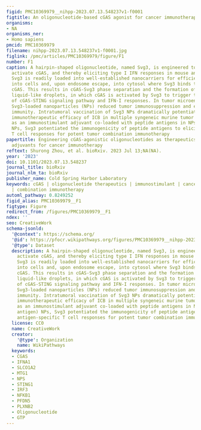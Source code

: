 ```yaml
---
figid: PMC10369979__nihpp-2023.07.13.548237v1-f0001
figtitle: An oligonucleotide-based cGAS agonist for cancer immunotherapy
organisms:
- NA
organisms_ner:
- Homo sapiens
pmcid: PMC10369979
filename: nihpp-2023.07.13.548237v1-f0001.jpg
figlink: /pmc/articles/PMC10369979/figure/F1
number: F1
caption: A hairpin-shaped oligonucleotide, named Svg3, is engineered to selectively
  activate cGAS, and thereby eliciting type I IFN responses in mouse and human cells.
  Svg3 is readily loaded into well-established nanocarriers for efficient delivery
  into cells and, upon endosome escape, into cytosol where Svg3 binds to cytosolic
  cGAS. This results in cGAS-Svg3 phase separation and the formation of cGAS-Svg3
  liquid-like droplets, in which cGAS is activated by Svg3 to trigger the activation
  of cGAS-STING signaling pathway and IFN-I responses. In tumor microenvironment,
  Svg3-loaded nanoparticles (NPs) reduced tumor immunosuppression and enhanced antitumor
  immunity. Intratumoral vaccination of Svg3 NPs dramatically potentiated the tumor
  immunotherapeutic efficacy of ICB in multiple syngeneic murine tumor models. Moreover,
  as an immunostimulant adjuvant co-loaded with peptide antigens in NPs (Svg3 + antigen)
  NPs, Svg3 potentiated the immunogenicity of peptide antigens to elicit antigen-specific
  T cell responses for potent tumor combination immunotherapy
papertitle: Engineering cGAS-agonistic oligonucleotides as therapeutics and vaccine
  adjuvants for cancer immunotherapy
reftext: Shurong Zhou, et al. bioRxiv. 2023 Jul 13;NA(NA).
year: '2023'
doi: 10.1101/2023.07.13.548237
journal_title: bioRxiv
journal_nlm_ta: bioRxiv
publisher_name: Cold Spring Harbor Laboratory
keywords: cGAS | oligonucleotide therapeutics | immunostimulant | cancer vaccines
  | combination immunotherapy
automl_pathway: 0.8249252
figid_alias: PMC10369979__F1
figtype: Figure
redirect_from: /figures/PMC10369979__F1
ndex: ''
seo: CreativeWork
schema-jsonld:
  '@context': https://schema.org/
  '@id': https://pfocr.wikipathways.org/figures/PMC10369979__nihpp-2023.07.13.548237v1-f0001.html
  '@type': Dataset
  description: A hairpin-shaped oligonucleotide, named Svg3, is engineered to selectively
    activate cGAS, and thereby eliciting type I IFN responses in mouse and human cells.
    Svg3 is readily loaded into well-established nanocarriers for efficient delivery
    into cells and, upon endosome escape, into cytosol where Svg3 binds to cytosolic
    cGAS. This results in cGAS-Svg3 phase separation and the formation of cGAS-Svg3
    liquid-like droplets, in which cGAS is activated by Svg3 to trigger the activation
    of cGAS-STING signaling pathway and IFN-I responses. In tumor microenvironment,
    Svg3-loaded nanoparticles (NPs) reduced tumor immunosuppression and enhanced antitumor
    immunity. Intratumoral vaccination of Svg3 NPs dramatically potentiated the tumor
    immunotherapeutic efficacy of ICB in multiple syngeneic murine tumor models. Moreover,
    as an immunostimulant adjuvant co-loaded with peptide antigens in NPs (Svg3 +
    antigen) NPs, Svg3 potentiated the immunogenicity of peptide antigens to elicit
    antigen-specific T cell responses for potent tumor combination immunotherapy
  license: CC0
  name: CreativeWork
  creator:
    '@type': Organization
    name: WikiPathways
  keywords:
  - CGAS
  - IFNA1
  - SLCO1A2
  - MTG1
  - NPS
  - STING1
  - IRF3
  - NFKB1
  - PFDN5
  - PLXNB2
  - Oligonucleotide
  - GTP
---
```

